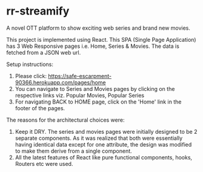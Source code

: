 # rr-streamify
A novel OTT platform to show exciting web series and brand new movies.

This project is implemented using React. This SPA (Single Page Application) has 3 Web Responsive pages i.e. 
Home, Series & Movies. The data is fetched from a JSON web url.

Setup instructions:
1. Please click: https://safe-escarpment-90366.herokuapp.com/pages/home 
2. You can navigate to Series and Movies pages by clicking on the respective links viz. Popular Movies, Popular Series
3. For navigating BACK to HOME page, click on the 'Home' link in the footer of the pages.

The reasons for the architectural choices were:
1. Keep it DRY. The series and movies pages were initially designed to be 2 separate components. As it was realized that both were essentially having identical data except for one attribute, the design was modified to make them derive from a single component.
2. All the latest features of React like pure functional components, hooks, Routers etc were used.


